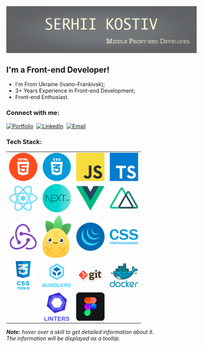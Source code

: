 <img src="./assets/preview.png" alt="Preview"/>

## I'm a Front-end Developer!

- I'm From Ukraine (Ivano-Frankivsk);
- 3+ Years Experience in Front-end Development;
- Front-end Enthusiast.

### Connect with me:

[<img alt="Portfolio" src="https://img.shields.io/badge/website-3423A6.svg?&style=for-the-badge&logo=google-chrome&logoColor=fff"/>][portfolio]&nbsp;
[<img alt="LinkedIn" src="https://img.shields.io/badge/linkedin-0077B5.svg?&style=for-the-badge&logo=linkedin&logoColor=fff"/>][linkedin]&nbsp;
[<img alt="Email" src="https://img.shields.io/badge/email-D14836.svg?&style=for-the-badge&logo=gmail&logoColor=fff"/>][email]

### Tech Stack:

<table>
  <tr>
    <td>
      <img src="./assets/skills/frontend/html.png" alt="HTML" width="75" title="HTML"/>
    </td>
    <td>
      <img src="./assets/skills/frontend/css.png" alt="CSS" width="75" title="CSS"/>
    </td>
    <td>
      <img src="./assets/skills/frontend/js.png" alt="JavaScript" width="75" title="JavaScript"/>
    </td>
      <td>
      <img src="./assets/skills/frontend/ts.png" alt="JavaScript" width="75" title="TypeScript"/>
    </td>
  </tr>
  <tr>
    <td>
      <img src="./assets/skills/frontend/react.png" alt="React" width="75" title="React"/>
    </td>
    <td>
      <img src="./assets/skills/frontend/next.png" width="75"
           alt="Next.js"
           title="Next.js"
      />
    </td>
    <td>
      <img src="./assets/skills/frontend/vue.png" alt="Vue" width="75" title="Vue"/>
    </td>
    <td>
      <img src="./assets/skills/frontend/nuxt.png" alt="Nuxt" width="75" title="Nuxt"/>
    </td>
  </tr>
  <tr>
    <td>
      <img src="./assets/skills/frontend/redux.png" width="75"
           alt="Redux and Redux Toolkit"
           title="Redux and Redux Toolkit"/>
    </td>
     <td>
      <img src="./assets/skills/frontend/pinia.png" width="75" alt="Pinia" title="Pinia"/>
    </td>
    <td>
      <img src="./assets/skills/frontend/jquery.png" alt="jQuery" width="75" title="jQuery"/>
    </td>
    <td>
      <img src="./assets/skills/frontend/css_preprocessors.png" width="75"
           alt="CSS preprocessors such as SASS, LESS"
           title="CSS preprocessors such as SASS, LESS"
      />
    </td>
  </tr>
  <tr>
    <td>
      <img src="./assets/skills/frontend/css_tools.png" width="75"
           alt="CSS tools such as Material-UI, Ant Design, Tailwind CSS, Bootstrap and Materialize"
           title="CSS tools such as Material-UI, Ant Design, Tailwind CSS, Bootstrap and Materialize"
      />
    </td>
    <td>
      <img src="./assets/skills/frontend/bundlers.png" width="75"
           alt="Bundlers and task managers such as Webpack, Gulp"
           title="Bundlers and task managers such as Webpack, Gulp"
      />
    </td>
    <td>
      <img src="./assets/skills/other/git.png" width="75"
           alt="Git, as well as technologies such as GitHub, GitLab and Bitbucket"
           title="Git, as well as technologies such as GitHub, GitLab and Bitbucket"/>
    </td>
    <td>
      <img src="./assets/skills/other/docker.png" alt="Docker" width="75" title="Docker"/>
    </td>
  </tr>
  <tr>
    <td></td>
    <td>
      <img src="./assets/skills/other/linters.png" width="75"
           alt="Linters and code formatters such as ESLint, Stylelint and Prettier"
           title="Linters and code formatters such as ESLint, Stylelint and Prettier"/>
    </td>
    <td>
      <img src="./assets/skills/other/figma.png" alt="Figma and Adobe Photoshop" width="75" title="Figma and Adobe Photoshop"/>
    </td>
    <td></td>
  </tr>
</table>

_**Note:** hover over a skill to get detailed information about it. </br> The information will be displayed as a tooltip._

[linkedin]: https://www.linkedin.com/in/serhii-kostiv/
[email]: mailto:kostiv.serhii@gmail.com
[portfolio]: https://kraiviks.github.io/
